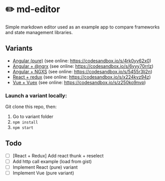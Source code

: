 # :pencil2: md-editor

Simple markdown editor used as an example app to compare frameworks and state management libraries.

## Variants

- [Angular (pure)](angular) (see online: https://codesandbox.io/s/4rk0yv62x0)
- [Angular + @ngrx](angular-ngrx) (see online: https://codesandbox.io/s/6yyy70rrlz)
- [Angular + NGXS](angular-ngxs) (see online: https://codesandbox.io/s/5455r3lj2n)
- [React + redux](react-redux) (see online: https://codesandbox.io/s/x224kvz94z)
- [Vue + Vuex](vue-vuex) (see online: https://codesandbox.io/s/z250ko9nvp)

### Launch a variant locally:

Git clone this repo, then:

1. Go to variant folder
2. `npm install`
3. `npm start`

## Todo

- [ ] [React + Redux] Add react thunk + reselect
- [ ] Add http call example (load from gist)
- [ ] Implement React (pure) variant
- [ ] Implement Vue (pure variant)
